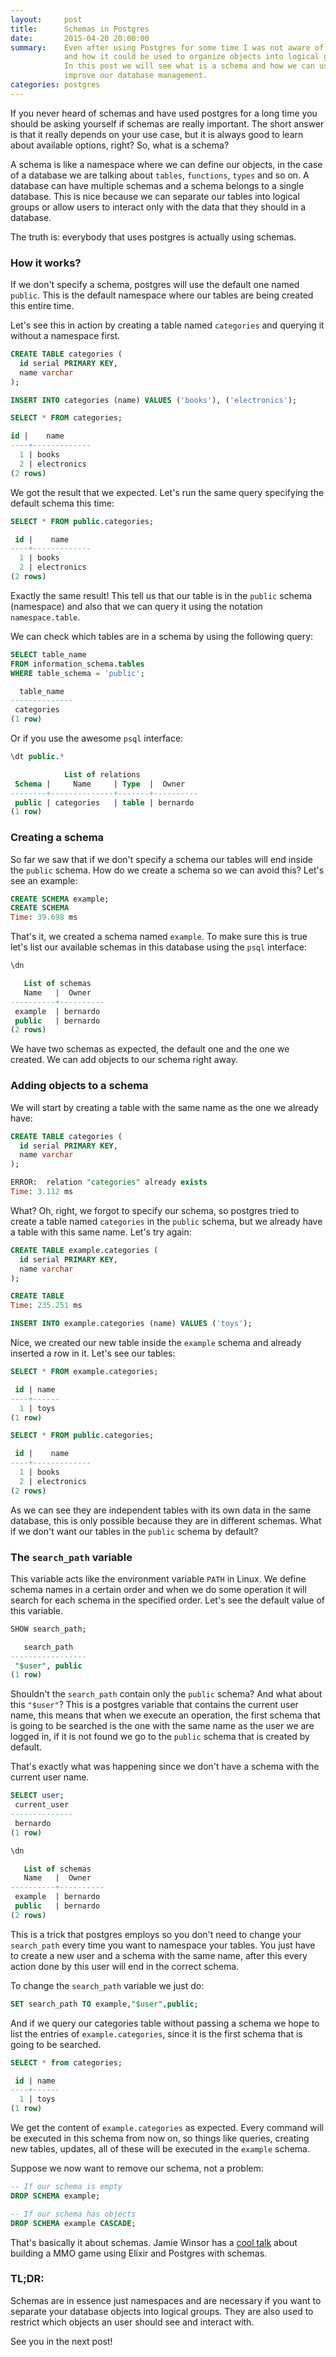 ```yaml
---
layout:     post
title:      Schemas in Postgres
date:       2015-04-20 20:00:00
summary:    Even after using Postgres for some time I was not aware of schemas
            and how it could be used to organize objects into logical groups.
            In this post we will see what is a schema and how we can use it to
            improve our database management.
categories: postgres
---
```


If you never heard of schemas and have used postgres for a long time you should be
asking yourself if schemas are really important. The short answer is that it
really depends on your use case, but it is always good to learn about available
options, right? So, what is a schema?

A schema is like a namespace where we can define our objects, in the case
of a database we are talking about `tables`, `functions`, `types` and so on. A
database can have multiple schemas and a schema belongs to a single database.
This is nice because we can separate our tables into logical groups or allow
users to interact only with the data that they should in a database.

The truth is: everybody that uses postgres is actually using schemas.

### How it works?

If we don't specify a schema, postgres will use the default one named `public`.
This is the default namespace where our tables are being created this entire
time.

Let's see this in action by creating a table named `categories` and querying it
without a namespace first.

~~~ sql
CREATE TABLE categories (
  id serial PRIMARY KEY,
  name varchar
);

INSERT INTO categories (name) VALUES ('books'), ('electronics');

SELECT * FROM categories;

id |    name
----+-------------
  1 | books
  2 | electronics
(2 rows)
~~~

We got the result that we expected. Let's run the same query specifying
the default schema this time:

~~~ sql
SELECT * FROM public.categories;

 id |    name
----+-------------
  1 | books
  2 | electronics
(2 rows)
~~~

Exactly the same result! This tell us that our table is in the `public` schema
(namespace) and also that we can query it using the notation `namespace.table`.

We can check which tables are in a schema by using the following query:

~~~ sql
SELECT table_name
FROM information_schema.tables
WHERE table_schema = 'public';

  table_name
--------------
 categories
(1 row)
~~~

Or if you use the awesome `psql` interface:

~~~ sql
\dt public.*

            List of relations
 Schema |     Name     | Type  |  Owner
--------+--------------+-------+----------
 public | categories   | table | bernardo
(1 row)
~~~

### Creating a schema

So far we saw that if we don't specify a schema our tables will end inside the
`public` schema. How do we create a schema so we can avoid this? Let's see an
example:

~~~ sql
CREATE SCHEMA example;
CREATE SCHEMA
Time: 39.698 ms
~~~

That's it, we created a schema named `example`. To make sure this is true let's
list our available schemas in this database using the `psql` interface:

~~~ sql
\dn

   List of schemas
   Name   |  Owner
----------+----------
 example  | bernardo
 public   | bernardo
(2 rows)
~~~

We have two schemas as expected, the default one and the one we created. We can
add objects to our schema right away.

### Adding objects to a schema

We will start by creating a table with the same name as the one we already have:

~~~ sql
CREATE TABLE categories (
  id serial PRIMARY KEY,
  name varchar
);

ERROR:  relation "categories" already exists
Time: 3.112 ms
~~~

What? Oh, right, we forgot to specify our schema, so postgres tried to create a
table named `categories` in the `public` schema, but we already have a table
with this same name. Let's try again:

~~~ sql
CREATE TABLE example.categories (
  id serial PRIMARY KEY,
  name varchar
);

CREATE TABLE
Time: 235.251 ms

INSERT INTO example.categories (name) VALUES ('toys');
~~~

Nice, we created our new table inside the `example` schema and already inserted
a row in it. Let's see our tables:

~~~ sql
SELECT * FROM example.categories;

 id | name
----+------
  1 | toys
(1 row)

SELECT * FROM public.categories;

 id |    name
----+-------------
  1 | books
  2 | electronics
(2 rows)
~~~

As we can see they are independent tables with its own data in the same database,
this is only possible because they are in different schemas. What if we don't
want our tables in the `public` schema by default?

### The `search_path` variable

This variable acts like the environment variable `PATH` in Linux. We define
schema names in a certain order and when we do some operation it will search
for each schema in the specified order. Let's see the default value of
this variable.

~~~ sql
SHOW search_path;

   search_path
-----------------
 "$user", public
(1 row)
~~~

Shouldn't the `search_path` contain only the `public` schema? And what about this
`"$user"`? This is a postgres variable that contains the current user name, this
means that when we execute an operation, the first schema that is going to be
searched is the one with the same name as the user we are logged in, if it is
not found we go to the `public` schema that is created by default.

That's exactly what was happening since we don't have a schema with the current
user name.

~~~ sql
SELECT user;
 current_user
--------------
 bernardo
(1 row)

\dn

   List of schemas
   Name   |  Owner
----------+----------
 example  | bernardo
 public   | bernardo
(2 rows)
~~~

This is a trick that postgres employs so you don't need to change your
`search_path` every time you want to namespace your tables. You just have to create
a new user and a schema with the same name, after this every action done by this
user will end in the correct schema.

To change the `search_path` variable we just do:

~~~ sql
SET search_path TO example,"$user",public;
~~~

And if we query our categories table without passing a schema we hope to list
the entries of `example.categories`, since it is the first schema that is going
to be searched.

~~~ sql
SELECT * from categories;

 id | name
----+------
  1 | toys
(1 row)
~~~

We get the content of `example.categories` as expected. Every command will be
executed in this schema from now on, so things like queries,
creating new tables, updates, all of these will be executed in the `example`
schema.

Suppose we now want to remove our schema, not a problem:

~~~ sql
-- If our schema is empty
DROP SCHEMA example;

-- If our schema has objects
DROP SCHEMA example CASCADE;
~~~

That's basically it about schemas. Jamie Winsor has a [cool
talk](https://www.youtube.com/watch?v=_i6n-eWiVn4&list=PLWbHc_FXPo2h0sJW6X2RZDtT1ndw6KKpQ&index=34)
about building a MMO game using Elixir and Postgres with schemas.

### TL;DR:

Schemas are in essence just namespaces and are necessary if you want to separate
your database objects into logical groups. They are also used to restrict which
objects an user should see and interact with.

See you in the next post!
